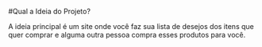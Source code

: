 #Qual a Ideia do Projeto?

A ideia principal é um site onde você faz sua lista de desejos dos itens que quer comprar e alguma outra pessoa compra esses produtos para você.
